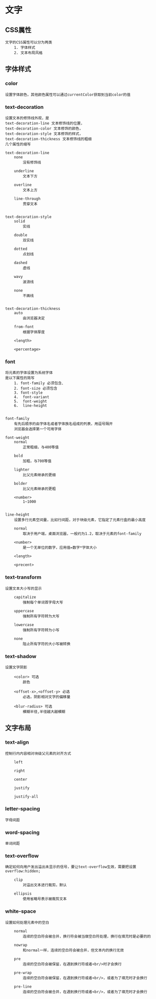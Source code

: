 # 文字

## CSS属性
    文字的CSS属性可以分为两类
        1. 字体样式
        2. 文本布局风格
   

## 字体样式

### color
    设置字体颜色，其他颜色属性可以通过currentColor获取到当前color的值

### text-decoration
    设置文本的修饰线外观，是
    text-decoration-line 文本修饰线的位置，
    text-decoration-color 文本修饰的颜色，
    text-decoration-style 文本修饰的样式，
    text-decoration-thickness 文本修饰线的粗细
    几个属性的缩写

    text-decoration-line
        none
            没有修饰线
        
        underline
            文本下方
        
        overline
            文本上方
        
        line-through
            贯穿文本
        
    
    text-decoration-style
        solid
            实线
        
        double
            双实线
        
        dotted
            点划线
        
        dashed
            虚线
        
        wavy
            波浪线
        
        none
            不画线
    

    text-decoration-thickness
        auto
            由浏览器决定
        
        from-font
            根据字体厚度
        
        <length>

        <percentage>
        

### font
    将元素的字体设置为系统字体
    是以下属性的简写
        1. font-family 必须包含、
        2. font-size 必须包含
        3. font-style
        4.  font-variant
        5.  font-weight
        6.  line-height


    font-family
        有先后顺序的由字体名或者字体族名组成的列表，用逗号隔开
        浏览器会选择第一个可用字体

    font-weight
        normal
            正常粗细，与400等值
        
        bold
            加粗，与700等值
        
        lighter
            比父元素继承的更细
        
        bolder
            比父元素继承的更粗
        
        <number>
            1~1000

    
    line-height
        设置多行元素空间量，比如行间距，对于块级元素，它指定了元素行盒的最小高度

        normal
            取决于用户端，桌面浏览器，一般约为1.2，取决于元素的font-family
        
        <number>
            是一个无单位的数字，应用值=数字*字体大小
        
        <length>

        <precent>


### text-transform 
    设置文本大小写的显示

        capitalize
            强制每个单词首字母大写
        
        uppercase
            强制所有字符转为大写

        lowercase
            强制所有字符转为小写
        
        none
            阻止所有字符的大小写被转换

### text-shadow
    设置文字阴影

        <color> 可选
            颜色
        
        <offset-x>,<offset-y> 必选
            必选，阴影相对文字的偏移量
        
        <blur-radius> 可选
            模糊半径,半径越大越模糊


## 文字布局

### text-align
    控制行内内容相对块级父元素的对齐方式

        left

        right
        
        center

        justify

        justify-all
    

### letter-spacing
    字母间距

### word-spacing
    单词间距

### text-overflow
    确定如何向用户发出溢出未显示的信号，要让text-overflow生效，需要把设置overflow:hidden;

        clip
            对溢出文本进行裁剪，默认
        
        ellipsis
            使用省略号表示被裁剪文本
        
### white-space
    设置如何处理元素中的空白

        normal
            连续的空白符会被合并，换行符会被当做空白符处理，换行在填充时是必要的的

        nowrap
            和normal一样，连续的空白符会被合并，但文本内的换行无效
        
        pre
            连续的空白符会被保留，在遇到换行符或者<br/>时才会换行

        pre-wrap
            连续的空白符会被保留，在遇到换行符或者<br/>，或者为了填充时才会换行

        pre-line
            连续的空白符会被合并，在遇到换行符或者<br/>，或者为了填充时才会换行